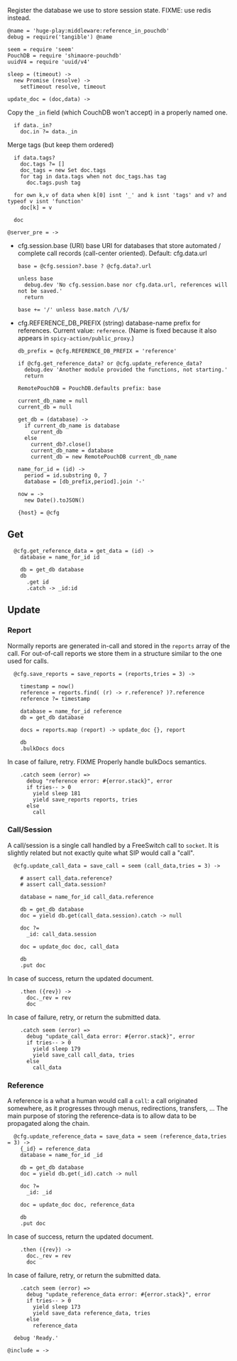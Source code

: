 Register the database we use to store session state.
FIXME: use redis instead.

    @name = 'huge-play:middleware:reference_in_pouchdb'
    debug = require('tangible') @name

    seem = require 'seem'
    PouchDB = require 'shimaore-pouchdb'
    uuidV4 = require 'uuid/v4'

    sleep = (timeout) ->
      new Promise (resolve) ->
        setTimeout resolve, timeout

    update_doc = (doc,data) ->

Copy the `_in` field (which CouchDB won't accept) in a properly named one.

      if data._in?
        doc.in ?= data._in

Merge tags (but keep them ordered)

      if data.tags?
        doc.tags ?= []
        doc_tags = new Set doc.tags
        for tag in data.tags when not doc_tags.has tag
          doc.tags.push tag

      for own k,v of data when k[0] isnt '_' and k isnt 'tags' and v? and typeof v isnt 'function'
        doc[k] = v

      doc

    @server_pre = ->

* cfg.session.base (URI) base URI for databases that store automated / complete call records (call-center oriented). Default: cfg.data.url

      base = @cfg.session?.base ? @cfg.data?.url

      unless base
        debug.dev 'No cfg.session.base nor cfg.data.url, references will not be saved.'
        return

      base += '/' unless base.match /\/$/

* cfg.REFERENCE_DB_PREFIX (string) database-name prefix for references. Current value: `reference`.
(Name is fixed because it also appears in `spicy-action/public_proxy`.)

      db_prefix = @cfg.REFERENCE_DB_PREFIX = 'reference'

      if @cfg.get_reference_data? or @cfg.update_reference_data?
        debug.dev 'Another module provided the functions, not starting.'
        return

      RemotePouchDB = PouchDB.defaults prefix: base

      current_db_name = null
      current_db = null

      get_db = (database) ->
        if current_db_name is database
          current_db
        else
          current_db?.close()
          current_db_name = database
          current_db = new RemotePouchDB current_db_name

      name_for_id = (id) ->
        period = id.substring 0, 7
        database = [db_prefix,period].join '-'

      now = ->
        new Date().toJSON()

      {host} = @cfg

Get
---

      @cfg.get_reference_data = get_data = (id) ->
        database = name_for_id id

        db = get_db database
        db
          .get id
          .catch -> _id:id

Update
------

### Report

Normally reports are generated in-call and stored in the `reports` array of the call.
For out-of-call reports we store them in a structure similar to the one used for calls.

      @cfg.save_reports = save_reports = (reports,tries = 3) ->

        timestamp = now()
        reference = reports.find( (r) -> r.reference? )?.reference
        reference ?= timestamp

        database = name_for_id reference
        db = get_db database

        docs = reports.map (report) -> update_doc {}, report

        db
        .bulkDocs docs

In case of failure, retry.
FIXME Properly handle bulkDocs semantics.

        .catch seem (error) =>
          debug "reference error: #{error.stack}", error
          if tries-- > 0
            yield sleep 181
            yield save_reports reports, tries
          else
            call

### Call/Session

A call/session is a single call handled by a FreeSwitch call to `socket`. It is slightly related but not exactly quite what SIP would call a "call".

      @cfg.update_call_data = save_call = seem (call_data,tries = 3) ->

        # assert call_data.reference?
        # assert call_data.session?

        database = name_for_id call_data.reference

        db = get_db database
        doc = yield db.get(call_data.session).catch -> null

        doc ?=
          _id: call_data.session

        doc = update_doc doc, call_data

        db
        .put doc

In case of success, return the updated document.

        .then ({rev}) ->
          doc._rev = rev
          doc

In case of failure, retry, or return the submitted data.

        .catch seem (error) =>
          debug "update_call_data error: #{error.stack}", error
          if tries-- > 0
            yield sleep 179
            yield save_call call_data, tries
          else
            call_data

### Reference

A reference is a what a human would call a `call`: a call originated somewhere, as it progresses through menus, redirections, transfers, …
The main purpose of storing the reference-data is to allow data to be propagated along the chain.

      @cfg.update_reference_data = save_data = seem (reference_data,tries = 3) ->
        {_id} = reference_data
        database = name_for_id _id

        db = get_db database
        doc = yield db.get(_id).catch -> null

        doc ?=
          _id: _id

        doc = update_doc doc, reference_data

        db
        .put doc

In case of success, return the updated document.

        .then ({rev}) ->
          doc._rev = rev
          doc

In case of failure, retry, or return the submitted data.

        .catch seem (error) =>
          debug "update_reference_data error: #{error.stack}", error
          if tries-- > 0
            yield sleep 173
            yield save_data reference_data, tries
          else
            reference_data

      debug 'Ready.'

    @include = ->
